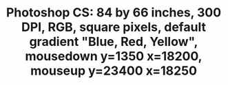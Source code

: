 ---
ee_id: '119'
site: '1'
type: '2'
long_id: 2010-002 Photoshop CS
url: 2010-002-photoshop-cs
year: '2010'
medium: Chromogenic print
commission:
add_credit:
dims: 84 x 66 inches
pitch:
ps:
live_url:
related:
title: 'Photoshop CS: 84 by 66 inches, 300 DPI, RGB, square pixels, default gradient
  "Blue, Red, Yellow", mousedown y=1350 x=18200, mouseup y=23400 x=18250'
youtube:
imgs: photoshop-cs-2010-002-full-database-ih.jpg
subheading:
year2: '2010'
download:
add_credits:
related_code:
! '':
layout: things-i-made
---